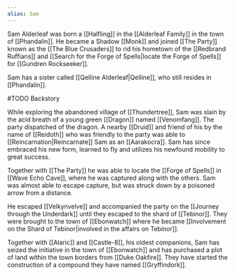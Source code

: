 ```yaml
---
alias: Sam
---
```

Sam Alderleaf was born a [[Halfling]] in the [[Alderleaf Family]] in the town of [[Phandalin]]. He became a Shadow [[Monk]] and joined [[The Party]] known as the [[The Blue Crusaders]] to rid his hometown of the [[Redbrand Ruffians]] and [[Search for the Forge of Spells|locate the Forge of Spells]] for [[Gundren Rockseeker]].

Sam has a sister called [[Qelline Alderleaf|Qelline]], who still resides in [[Phandalin]].

#TODO Backstory

While exploring the abandoned village of [[Thundertree]], Sam was slain by the acid breath of a young green [[Dragon]] named [[Venomfang]]. The party dispatched of the dragon. A nearby [[Druid]] and friend of his by the name of [[Reidoth]] who was friendly to the party was able to [[Reincarnation|Reincarnate]] Sam as an [[Aarakocra]]. Sam has since embraced his new form, learned to fly and utilizes his newfound mobility to great success.

Together with [[The Party]] he was able to locate the [[Forge of Spells]] in [[Wave Echo Cave]], where he was captured along with the others. Sam was almost able to escape capture, but was struck down by a poisoned arrow from a distance.

He escaped [[Velkynvelve]] and accompanied the party on the [[Journey through the Underdark]] until they escaped to the shard of [[Tebinor]]. They were brought to the town of [[Ebonwatch]] where he became [[Involvement on the Shard of Tebinor|involved in the affairs on Tebinor]].

Together with [[Alaric]] and [[Castle-8]], his oldest companions, Sam has seized the initiative in the town of [[Ebonwatch]] and has purchased a plot of land within the town borders from [[Duke Oakfire]]. They have started the construction of a compound they have named [[Gryffindork]].